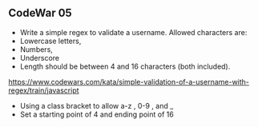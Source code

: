 ## CodeWar 05
- Write a simple regex to validate a username. Allowed characters are:
- Lowercase letters,
- Numbers,
- Underscore
- Length should be between 4 and 16 characters (both included).

https://www.codewars.com/kata/simple-validation-of-a-username-with-regex/train/javascript

- Using a class bracket to allow a-z , 0-9 , and _
- Set a starting point of 4 and ending point of 16
